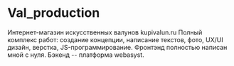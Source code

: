 # Val_production
Интернет-магазин искусственных валунов kupivalun.ru
Полный комплекс работ: создание концепции, написание текстов, фото, UX/UI дизайн, верстка, JS-программирование. Фронтэнд полностью написан мной с нуля. Бэкенд -- платформа webasyst.
